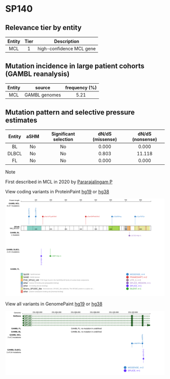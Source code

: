 # SP140

## Relevance tier by entity

|Entity|Tier|Description             |
|:------:|:----:|------------------------|
|MCL   |1   |high-confidence MCL gene|

## Mutation incidence in large patient cohorts (GAMBL reanalysis)

|Entity|source       |frequency (%)|
|:------:|:-------------:|:-------------:|
|MCL   |GAMBL genomes|5.21         |

## Mutation pattern and selective pressure estimates

|Entity|aSHM|Significant selection|dN/dS (missense)|dN/dS (nonsense)|
|:------:|:----:|:---------------------:|:----------------:|:----------------:|
|BL    |No  |No                   |0.000           | 0.000          |
|DLBCL |No  |No                   |0.803           |11.118          |
|FL    |No  |No                   |0.000           | 0.000          |


> [!NOTE]
> First described in MCL in 2020 by [Pararajalingam P](https://pubmed.ncbi.nlm.nih.gov/32160292)


View coding variants in ProteinPaint [hg19](https://morinlab.github.io/LLMPP/GAMBL/SP140_protein.html)  or [hg38](https://morinlab.github.io/LLMPP/GAMBL/SP140_protein_hg38.html)

![image](images/proteinpaint/SP140_NM_007237.svg)

View all variants in GenomePaint [hg19](https://morinlab.github.io/LLMPP/GAMBL/SP140.html)  or [hg38](https://morinlab.github.io/LLMPP/GAMBL/SP140_hg38.html)

![image](images/proteinpaint/SP140.svg)
